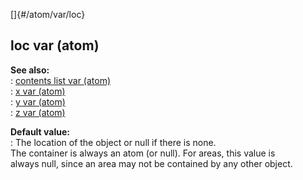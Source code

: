 []{#/atom/var/loc}    
## loc var (atom)    
**See also:**    
:   [contents list var (atom)](/ref/atom/var/contents/contents.md)    
:   [x var (atom)](/ref/atom/var/x/x.md)    
:   [y var (atom)](/ref/atom/var/y/y.md)    
:   [z var (atom)](/ref/atom/var/z/z.md)    
<!-- -->    
**Default value:**    
:   The location of the object or null if there is none.    
The container is always an atom (or null). For areas, this value is    
always null, since an area may not be contained by any other object.  